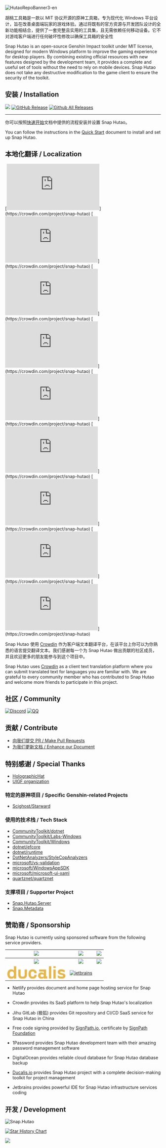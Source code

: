 ![HutaoRepoBanner3-en](https://github.com/DGP-Studio/Snap.Hutao/assets/10614984/7289da68-59cf-409b-bd85-4b5a01d0c091)


胡桃工具箱是一款以 MIT 协议开源的原神工具箱，专为现代化 Windows 平台设计，旨在改善桌面端玩家的游戏体验。通过将既有的官方资源与开发团队设计的全新功能相结合，提供了一套完整且实用的工具集，且无需依赖任何移动设备。它不对游戏客户端进行任何破坏性修改以确保工具箱的安全性

Snap Hutao is an open-source Genshin Impact toolkit under MIT license, designed for modern Windows platform to improve the gaming experience for desktop players. By combining existing official resources with new features designed by the development team, it provides a complete and useful set of tools without the need to rely on mobile devices. Snap Hutao does not take any destructive modification to the game client to ensure the security of the toolkit.

## 安装 / Installation

![](https://ci.appveyor.com/api/projects/status/n4s40t9llru4si9y?svg=true) [![GitHub Release](https://img.shields.io/github/release/DGP-Studio/Snap.Hutao?style=flat)](https://github.com/DGP-Studio/Snap.Hutao/releases/latest) [![Github All Releases](https://img.shields.io/github/downloads/DGP-Studio/Snap.Hutao/total.svg?style=flat)]() 

---

你可以按照[快速开始](https://hut.ao/zh/quick-start.html)文档中提供的流程安装并设置 Snap Hutao。

You can follow the instructions in the [Quick Start](https://hut.ao/en/quick-start.html) document to install and set up Snap Hutao.

## 本地化翻译 / Localization

[![zh-TW translation](https://img.shields.io/badge/dynamic/json?color=blue&label=zh-TW&style=flat&logo=crowdin&query=%24.progress[?(@.data.languageId==%27zh-TW%27)].data.translationProgress&url=https%3A%2F%2Fbadges.awesome-crowdin.com%2Fstats-15670597-565845.json)](https://crowdin.com/project/snap-hutao)
[![en translation](https://img.shields.io/badge/dynamic/json?color=blue&label=en&style=flat&logo=crowdin&query=%24.progress[?(@.data.languageId==%27en%27)].data.translationProgress&url=https%3A%2F%2Fbadges.awesome-crowdin.com%2Fstats-15670597-565845.json)](https://crowdin.com/project/snap-hutao)
[![fr translation](https://img.shields.io/badge/dynamic/json?color=blue&label=fr&style=flat&logo=crowdin&query=%24.progress[?(@.data.languageId==%27fr%27)].data.translationProgress&url=https%3A%2F%2Fbadges.awesome-crowdin.com%2Fstats-15670597-565845.json)](https://crowdin.com/project/snap-hutao)
[![id translation](https://img.shields.io/badge/dynamic/json?color=blue&label=id&style=flat&logo=crowdin&query=%24.progress[?(@.data.languageId==%27id%27)].data.translationProgress&url=https%3A%2F%2Fbadges.awesome-crowdin.com%2Fstats-15670597-565845.json)](https://crowdin.com/project/snap-hutao)
[![ja translation](https://img.shields.io/badge/dynamic/json?color=blue&label=ja&style=flat&logo=crowdin&query=%24.progress[?(@.data.languageId==%27ja%27)].data.translationProgress&url=https%3A%2F%2Fbadges.awesome-crowdin.com%2Fstats-15670597-565845.json)](https://crowdin.com/project/snap-hutao)
[![ko translation](https://img.shields.io/badge/dynamic/json?color=blue&label=ko&style=flat&logo=crowdin&query=%24.progress[?(@.data.languageId==%27ko%27)].data.translationProgress&url=https%3A%2F%2Fbadges.awesome-crowdin.com%2Fstats-15670597-565845.json)](https://crowdin.com/project/snap-hutao)
[![pt-PT translation](https://img.shields.io/badge/dynamic/json?color=blue&label=pt-PT&style=flat&logo=crowdin&query=%24.progress[?(@.data.languageId==%27pt-PT%27)].data.translationProgress&url=https%3A%2F%2Fbadges.awesome-crowdin.com%2Fstats-15670597-565845.json)](https://crowdin.com/project/snap-hutao)
[![ru translation](https://img.shields.io/badge/dynamic/json?color=blue&label=ru&style=flat&logo=crowdin&query=%24.progress[?(@.data.languageId==%27ru%27)].data.translationProgress&url=https%3A%2F%2Fbadges.awesome-crowdin.com%2Fstats-15670597-565845.json)](https://crowdin.com/project/snap-hutao)
[![vi translation](https://img.shields.io/badge/dynamic/json?color=blue&label=vi&style=flat&logo=crowdin&query=%24.progress[?(@.data.languageId==%27vi%27)].data.translationProgress&url=https%3A%2F%2Fbadges.awesome-crowdin.com%2Fstats-15670597-565845.json)](https://crowdin.com/project/snap-hutao)

Snap Hutao 使用 [Crowdin](https://translate.hut.ao/) 作为客户端文本翻译平台，在该平台上你可以为你熟悉的语言提交翻译文本。我们感谢每一个为 Snap Hutao 做出贡献的社区成员，并且欢迎更多的朋友能参与到这个项目中。

Snap Hutao uses [Crowdin](https://translate.hut.ao/) as a client text translation platform where you can submit translated text for languages you are familiar with. We are grateful to every community member who has contributed to Snap Hutao and welcome more friends to participate in this project.

## 社区 / Community

[![Discord](https://img.shields.io/discord/952488447753465916?color=5865f2&label=%20Discord)](https://discord.gg/CcH5XtDtvR) [![QQ](https://img.shields.io/badge/QQ-EB1923?logo=tencent-qq&logoColor=white&label=567908135)](https://qm.qq.com/q/WJKykrY9W)

## 贡献 / Contribute

* [向我们提交 PR / Make Pull Requests](https://hut.ao/development/contribute.html)
* [为我们更新文档 / Enhance our Document](https://github.com/DGP-Studio/Snap.Hutao.Docs)

## 特别感谢 / Special Thanks

* [HolographicHat](https://github.com/HolographicHat)
* [UIGF organization](https://uigf.org)

### 特定的原神项目 / Specific Genshin-related Projects

* [Scighost/Starward](https://github.com/Scighost/Starward)

### 使用的技术栈 / Tech Stack

* [CommunityToolkit/dotnet](https://github.com/CommunityToolkit/dotnet)
* [CommunityToolkit/Labs-Windows](https://github.com/CommunityToolkit/Labs-Windows)
* [CommunityToolkit/Windows](https://github.com/CommunityToolkit/Windows)
* [dotnet/efcore](https://github.com/dotnet/efcore)
* [dotnet/runtime](https://github.com/dotnet/runtime)
* [DotNetAnalyzers/StyleCopAnalyzers](https://github.com/DotNetAnalyzers/StyleCopAnalyzers)
* [microsoft/vs-validation](https://github.com/microsoft/vs-validation)
* [microsoft/WindowsAppSDK](https://github.com/microsoft/WindowsAppSDK)
* [microsoft/microsoft-ui-xaml](https://github.com/microsoft/microsoft-ui-xaml)
* [quartznet/quartznet](https://github.com/quartznet/quartznet)

### 支撑项目 / Supporter Project

* [Snap.Hutao.Server](https://github.com/DGP-Studio/Snap.Hutao.Server)
* [Snap.Metadata](https://github.com/DGP-Studio/Snap.Metadata)

## 赞助商 / Sponsorship

Snap Hutao is currently using sponsored software from the following service providers.

| [![](https://www.netlify.com/v3/img/components/netlify-light.svg)](https://www.netlify.com/) | [![](https://support.crowdin.com/assets/logos/core-logo/svg/crowdin-core-logo-cDark.svg)](https://crowdin.com/) | [![](https://gitlab.cn/images/icons/logos/logo-121-75.svg)](https://gitlab.cn/) |
| :----------------------------------------------------------: | :----------------------------------------------------------: | :----------------------------------------------------------: |
| [![](https://github.com/DGP-Studio/Snap.Hutao/assets/10614984/73ae8b90-f3c7-4033-b2b7-f4126331ce66)](https://about.signpath.io) | [![](https://github.com/DGP-Studio/Snap.Hutao/assets/10614984/49aed8ee-9f19-4a8a-998c-7b93ee286d65)](https://1password.com/) | [![](https://github.com/DGP-Studio/Snap.Hutao/assets/10614984/ad121220-d2d3-4f49-b215-b6d063dc229d)](https://www.digitalocean.com) |
| [![ducalis](https://raw.githubusercontent.com/DGP-Studio/Snap.Hutao.Docs/main/docs/.vuepress/public/svg/ducalis.svg)](https://hi.ducalis.io/) | [![jetbrains](https://github.com/DGP-Studio/Snap.Hutao/assets/36357191/4105772a-728a-4a84-9c6e-d713a5698a20)](https://www.jetbrains.com/opensource/) |                                                              |

- Netlify provides document and home page hosting service for Snap Hutao

- Crowdin provides its SaaS platform to help Snap Hutao's localization

- Jihu GitLab (极狐) provides Git repository and CI/CD SaaS service for Snap Hutao in China

- Free code signing provided by [SignPath.io](https://signpath.io/), certificate by [SignPath Foundation](https://signpath.org/)

- 1Password provides Snap Hutao development team with their amazing password management software
  
- DigitalOcean provides reliable cloud database for Snap Hutao database backup

- [Ducalis.io](https://hi.ducalis.io/) provides Snap Hutao project with a complete decision-making toolkit for project management

- Jetbrains provides powerful IDE for Snap Hutao infrastructure services coding

## 开发 / Development

![Snap.Hutao](https://repobeats.axiom.co/api/embed/f029553fbe0c60689b1710476ec8512452163fc9.svg)

[![Star History Chart](https://api.star-history.com/svg?repos=DGP-Studio/Snap.Hutao&type=Date)](https://star-history.com/#DGP-Studio/Snap.Hutao&Date)

![](https://opengraph.snapgenshin.cn/gitcode?repo=DGP-Studio/Snap.Hutao)


